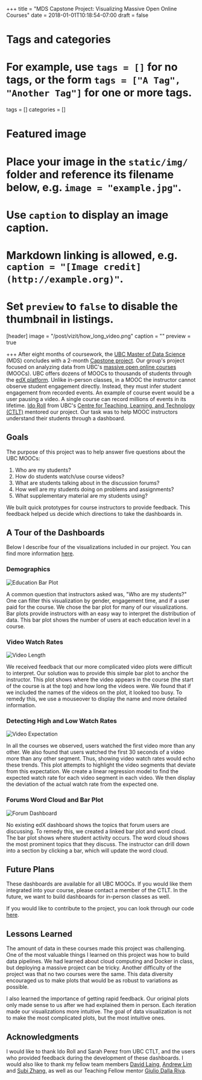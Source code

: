 +++
title = "MDS Capstone Project: Visualizing Massive Open Online Courses"
date = 2018-01-01T10:18:54-07:00
draft = false

# Tags and categories
# For example, use `tags = []` for no tags, or the form `tags = ["A Tag", "Another Tag"]` for one or more tags.
tags = []
categories = []

# Featured image
# Place your image in the `static/img/` folder and reference its filename below, e.g. `image = "example.jpg"`.
# Use `caption` to display an image caption.
#   Markdown linking is allowed, e.g. `caption = "[Image credit](http://example.org)"`.
# Set `preview` to `false` to disable the thumbnail in listings.
[header]
image = "/post/vizit/how_long_video.png"
caption = ""
preview = true

+++
After eight months of coursework, the [UBC Master of Data Science](https://masterdatascience.science.ubc.ca/) (MDS) concludes with a 2-month [Capstone project](https://ubc-mds.github.io/capstone/about/).
 Our group's project focused on analyzing data from UBC's
[massive open online courses](https://en.wikipedia.org/wiki/Massive_open_online_course) (MOOCs). UBC offers dozens of MOOCs to thousands of students through the [edX platform](https://www.edx.org/school/ubcx). Unlike in-person classes, in a MOOC the instructor cannot observe student engagement directly. Instead, they must infer student engagement from recorded events. An example of course event would be a user pausing a video. A single course can record millions of events in its lifetime. [Ido Roll](http://ctlt.ubc.ca/people/ido-roll/) from UBC's [Centre for Teaching, Learning, and Technology (CTLT)](https://ctlt.ubc.ca/) mentored our project. Our task was to help MOOC instructors understand their students through a dashboard.

## Goals

The purpose of this project was to help answer five questions about the UBC MOOCs:

1. Who are my students?
2. How do students watch/use course videos?
3. What are students talking about in the discussion forums?
4. How well are my students doing on problems and assignments?
5. What supplementary material are my students using?

We built quick prototypes for course instructors to provide feedback. This feedback helped us decide which directions to take the dashboards in. 

## A Tour of the Dashboards

Below I describe four of the visualizations included in our project. You can find more information [here](https://andrewlim1990.github.io/edx_dashboard_documentation.github.io/index.html).

### Demographics

![Education Bar Plot](/img/post/vizit/level_of_education.png)

A common question that instructors asked was, "Who are my students?" One can filter this visualization by gender, engagement time, and if a user paid for the course. We chose the bar plot for many of our visualizations. Bar plots provide instructors with an easy way to interpret the distribution of data. This bar plot shows the number of users at each education level in a course.

### Video Watch Rates

![Video Length](/img/post/vizit/how_long_video.png)

We received feedback that our more complicated video plots were difficult to interpret. Our solution was to provide this simple bar plot to anchor the instructor. This plot shows where the video appears in the course (the start of the course is at the top) and how long the videos were. We found that if we included the names of the videos on the plot, it looked too busy. To remedy this, we use a mouseover to display the name and more detailed information. 

### Detecting High and Low Watch Rates

![Video Expectation](/img/post/vizit/high_low_video_rates.png)

In all the courses we observed, users watched the first video more than any other. We also found that users watched the first 30 seconds of a video more than any other segment. Thus, showing video watch rates would echo these trends. This plot attempts to highlight the video segments that deviate from this expectation. We create a linear regression model to find the expected watch rate for each video segment in each video. We then display the deviation of the actual watch rate from the expected one. 

### Forums Word Cloud and Bar Plot

![Forum Dashboard](/img/post/vizit/forum.png)

No existing edX dashboard shows the topics that forum users are discussing. To remedy this, we created a linked bar plot and word cloud. The bar plot shows where student activity occurs. The word cloud shows the most prominent topics that they discuss. The instructor can drill down into a section by clicking a bar, which will update the word cloud.

## Future Plans

These dashboards are available for all UBC MOOCs. If you would like them integrated into your course, please contact a member of the CTLT. In the future, we want to build dashboards for in-person classes as well.

If you would like to contribute to the project, you can look through our code [here](https://github.com/AndrewLim1990/mooc_capstone_public).

## Lessons Learned

The amount of data in these courses made this project was challenging. One of the most valuable things I learned on this project was how to build data pipelines. We had learned about cloud computing and Docker in class, but deploying a massive project can be tricky. Another difficulty of the project was that no two courses were the same. This data diversity encouraged us to make plots that would be as robust to variations as possible. 

I also learned the importance of getting rapid feedback. Our original plots only made sense to us after we had explained them in person. Each iteration made our visualizations more intuitive. The goal of data visualization is not to make the most complicated plots, but the most intuitive ones. 

## Acknowledgments

I would like to thank Ido Roll and Sarah Perez from UBC CTLT, and the users who provided feedback during the development of these dashboards. I would also like to thank my fellow team members [David Laing](https://laingdk.github.io/), [Andrew Lim](https://andrewlim1990.github.io/) and [Subi Zhang](http://subizhang.com/), as well as our Teaching Fellow mentor [Giulio Dalla Riva](http://gvdallariva.net/). 
